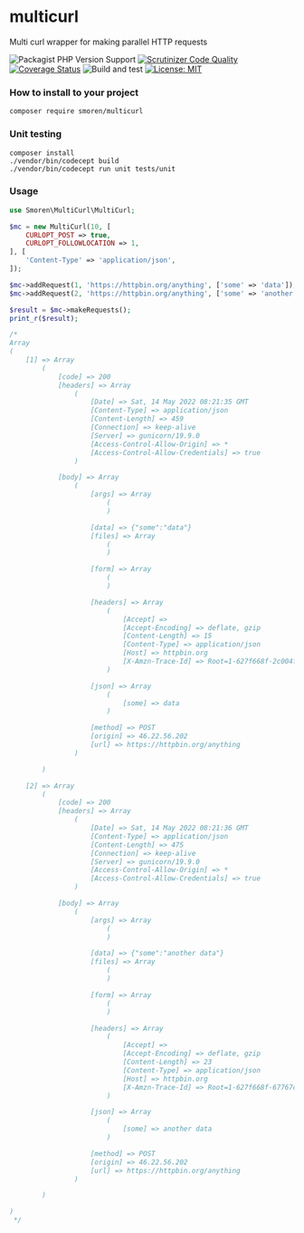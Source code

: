 # multicurl

Multi curl wrapper for making parallel HTTP requests

![Packagist PHP Version Support](https://img.shields.io/packagist/php-v/smoren/multicurl)
[![Scrutinizer Code Quality](https://scrutinizer-ci.com/g/Smoren/multicurl-php/badges/quality-score.png?b=master)](https://scrutinizer-ci.com/g/Smoren/multicurl-php/?branch=master)
[![Coverage Status](https://coveralls.io/repos/github/Smoren/multicurl-php/badge.svg?branch=master)](https://coveralls.io/github/Smoren/multicurl-php?branch=master)
![Build and test](https://github.com/Smoren/multicurl-php/actions/workflows/test_master.yml/badge.svg)
[![License: MIT](https://img.shields.io/badge/License-MIT-yellow.svg)](https://opensource.org/licenses/MIT)

### How to install to your project
```
composer require smoren/multicurl
```

### Unit testing
```
composer install
./vendor/bin/codecept build
./vendor/bin/codecept run unit tests/unit
```

### Usage

```php
use Smoren\MultiCurl\MultiCurl;

$mc = new MultiCurl(10, [
    CURLOPT_POST => true,
    CURLOPT_FOLLOWLOCATION => 1,
], [
    'Content-Type' => 'application/json',
]);

$mc->addRequest(1, 'https://httpbin.org/anything', ['some' => 'data']);
$mc->addRequest(2, 'https://httpbin.org/anything', ['some' => 'another data']);

$result = $mc->makeRequests();
print_r($result);

/*
Array
(
    [1] => Array
        (
            [code] => 200
            [headers] => Array
                (
                    [Date] => Sat, 14 May 2022 08:21:35 GMT
                    [Content-Type] => application/json
                    [Content-Length] => 459
                    [Connection] => keep-alive
                    [Server] => gunicorn/19.9.0
                    [Access-Control-Allow-Origin] => *
                    [Access-Control-Allow-Credentials] => true
                )

            [body] => Array
                (
                    [args] => Array
                        (
                        )

                    [data] => {"some":"data"}
                    [files] => Array
                        (
                        )

                    [form] => Array
                        (
                        )

                    [headers] => Array
                        (
                            [Accept] => 
                            [Accept-Encoding] => deflate, gzip
                            [Content-Length] => 15
                            [Content-Type] => application/json
                            [Host] => httpbin.org
                            [X-Amzn-Trace-Id] => Root=1-627f668f-2c004f4e5817d2b508e0cd6c
                        )

                    [json] => Array
                        (
                            [some] => data
                        )

                    [method] => POST
                    [origin] => 46.22.56.202
                    [url] => https://httpbin.org/anything
                )

        )

    [2] => Array
        (
            [code] => 200
            [headers] => Array
                (
                    [Date] => Sat, 14 May 2022 08:21:36 GMT
                    [Content-Type] => application/json
                    [Content-Length] => 475
                    [Connection] => keep-alive
                    [Server] => gunicorn/19.9.0
                    [Access-Control-Allow-Origin] => *
                    [Access-Control-Allow-Credentials] => true
                )

            [body] => Array
                (
                    [args] => Array
                        (
                        )

                    [data] => {"some":"another data"}
                    [files] => Array
                        (
                        )

                    [form] => Array
                        (
                        )

                    [headers] => Array
                        (
                            [Accept] => 
                            [Accept-Encoding] => deflate, gzip
                            [Content-Length] => 23
                            [Content-Type] => application/json
                            [Host] => httpbin.org
                            [X-Amzn-Trace-Id] => Root=1-627f668f-67767ca73cdb2bf313afa566
                        )

                    [json] => Array
                        (
                            [some] => another data
                        )

                    [method] => POST
                    [origin] => 46.22.56.202
                    [url] => https://httpbin.org/anything
                )

        )

)
 */
```